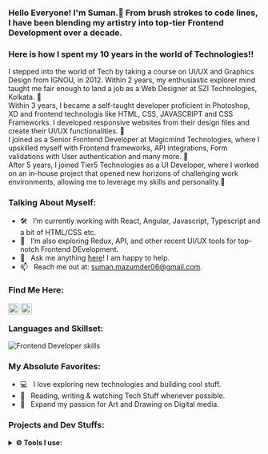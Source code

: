 ### Hello Everyone! I'm Suman.👋 From brush strokes to code lines, I have been blending my artistry into top-tier Frontend Development over a decade.

### Here is how I spent my 10 years in the world of Technologies!!
I stepped into the world of Tech by taking a course on UI/UX and Graphics Design from IGNOU, in 2012. Within 2 years, my enthusiastic explorer mind taught me fair enough to land a job as a Web Designer at SZI Technologies, Kolkata. 🚀 <br />
Within 3 years, I became a self-taught developer proficient in Photoshop, XD and frontend technologis like HTML, CSS, JAVASCRIPT and CSS Frameworks. I developed responsive websites from their design files and create their UI/UX functionalities. 🌟 <br />
I joined as a Senior Frontend Developer at Magicmind Technologies, where I upskilled myself with Frontend frameworks, API integrations, Form validations with User authentication and many more. 💖 <br />
After 5 years, I joined Tier5 Technologies as a UI Developer, where I worked on an in-house project that opened new horizons of challenging work environments, allowing me to leverage my skills and personality.💖 <br />  

### Talking About Myself:

- 🛠 &nbsp; I’m currently working with React, Angular, Javascript, Typescript and a bit of HTML/CSS etc.
- 🚀 &nbsp; I’m also exploring Redux, API, and other recent UI/UX tools for top-notch Frontend DEvelopment.
- 💬 &nbsp; Ask me anything [here](https://github.com/sumanmazumder/sumanmazumder/issues)! I am happy to help.
- 📫 &nbsp; Reach me out at: suman.mazumder06@gmail.com.

### Find Me Here:

<a href="https://www.linkedin.com/in/suman-mazumder-39111216a/">
  <img align="left" alt="Suman Mazumder - LinkedIn" width="22px" src="https://cdn.jsdelivr.net/npm/simple-icons@v3/icons/linkedin.svg"/>
</a>
<a href="https://www.behance.net/mazumdersuman708c">
  <img align="left" alt="Suman Mazumder - Behance" width="22px" src="https://cdn.jsdelivr.net/npm/simple-icons@v3/icons/behance.svg"/>
</a>

<br />

### Languages and Skillset:

<img src="https://skillicons.dev/icons?i=html,js,react,angular,ts,git,css,scss,bootstrap,figma,xd,ps" alt="Frontend Developer skills">

### My Absolute Favorites:

- 💻 &nbsp; I love exploring new technologies and building cool stuff.
- 📰 &nbsp; Reading, writing & watching Tech Stuff whenever possible.
- 🍕 &nbsp; Expand my passion for Art and Drawing on Digital media.

### Projects and Dev Stuffs:
<details>
  <br />
  <summary><b>⚙️ Tools I use: </b></summary>
  	<ul>
  	    <li><b>OS:</b> Windows 10, Linux</li>
	      <li><b>Browser: </b> Chrome, Edge, Firefox</li>	    
	    <li><b>Code Editor:</b> VSCode, Sublime Text</li>
 	    <li><b>Other Tools:</b> Postman, XAMPP </li>
	    <li><b>To Stay Updated:</b>Youtube and Linkedin</li>
	</ul>
</details>

